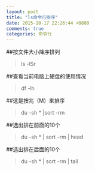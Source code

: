 ```yaml
---
layout: post
title: "ls命令行排序"
date: 2015-10-17 22:26:44 +0800
comments: true
categories: 命令行
---
```


##按文件大小降序排列
>ls -lSr 

##查看当前电脑上硬盘的使用情况
> df -lh

##这是按兆（M）来排序
> du -sh * |sort -rm

##选出排在前面的10个
>du -sh * | sort -rm | head

##选出排在后面的10个
>du -sh * | sort -rm | tail
